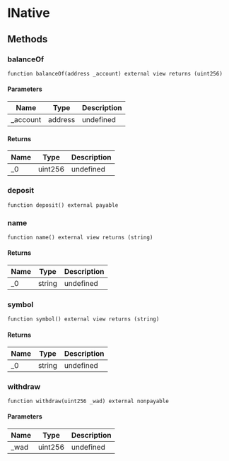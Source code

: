 # INative









## Methods

### balanceOf

```solidity
function balanceOf(address _account) external view returns (uint256)
```





#### Parameters

| Name | Type | Description |
|---|---|---|
| _account | address | undefined |

#### Returns

| Name | Type | Description |
|---|---|---|
| _0 | uint256 | undefined |

### deposit

```solidity
function deposit() external payable
```






### name

```solidity
function name() external view returns (string)
```






#### Returns

| Name | Type | Description |
|---|---|---|
| _0 | string | undefined |

### symbol

```solidity
function symbol() external view returns (string)
```






#### Returns

| Name | Type | Description |
|---|---|---|
| _0 | string | undefined |

### withdraw

```solidity
function withdraw(uint256 _wad) external nonpayable
```





#### Parameters

| Name | Type | Description |
|---|---|---|
| _wad | uint256 | undefined |




